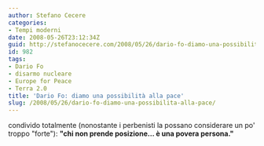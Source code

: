 ```yaml
---
author: Stefano Cecere
categories:
- Tempi moderni
date: 2008-05-26T23:12:34Z
guid: http://stefanocecere.com/2008/05/26/dario-fo-diamo-una-possibilita-alla-pace/
id: 982
tags:
- Dario Fo
- disarmo nucleare
- Europe for Peace
- Terra 2.0
title: 'Dario Fo: diamo una possibilità alla pace'
slug: /2008/05/26/dario-fo-diamo-una-possibilita-alla-pace/
---
```


condivido totalmente (nonostante i perbenisti la possano considerare un po' troppo "forte"): **"chi non prende posizione… è una povera persona."**